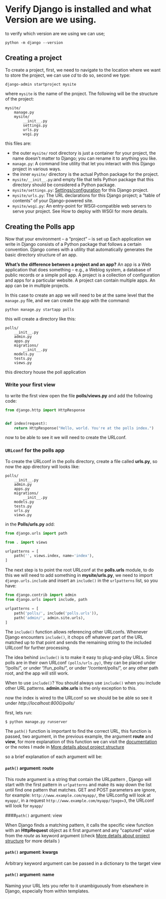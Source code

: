 # Verify Django is installed and what Version are we using.

to verify which version are we using we can use;

```
python -m django --version
```

## Creating a project  

To create a project, first, we need to navigate to the location where we want to store the project, we can use *cd* to do so, second we type:

```
django-admin startproject mysite
```

where `mysite` is the name of the project.
The following will be the structure of the project:

```
mysite/
	manage.py
	mysite/	
		__init__.py
		settings.py
		urls.py
		wsgi.py
```

this files are:

* the outer `mysite/` root directory is just a container for your project, the name doesn't matter to Django; you can rename it to anything you like.  
* `manage.py`: A command line utility that let you interact with this Django project in various ways.  
* the inner `mysite/` directory is the actual Python package for the project.  
* `mysite/__init__.py`:and empty file that tells Python package that this directory should  be considered a Python package.  
* `mysite/settings.py`: [Settings/configuration](https://docs.djangoproject.com/en/2.2/topics/settings/) for this Django project.   
* `mysite/urls.py`: The URL declarations for this Django project; a “table of contents” of your Django-powered site.  
* `mysite/wsgi.py`: An entry-point for WSGI-compatible web servers to serve your project. See How to deploy with WSGI for more details.  


## Creating the Polls app  

Now that your environment – a “project” – is set up
Each application we write in Django consists of a Python package that follows a certain convention. Django comes with a utility that automatically generates the basic directory structure of an app. 

**What’s the difference between a project and an app?** An app is a Web application that does something – e.g., a Weblog system, a database of public records or a simple poll app. A project is a collection of configuration and apps for a particular website. A project can contain multiple apps. An app can be in multiple projects.

In this case to create an app we will need to be at the same level that the `manage.py` file, and we can create the app with the command:

```
python manage.py startapp polls
```

this will create a directory like this:

```
polls/
    __init__.py
    admin.py
    apps.py
    migrations/
        __init__.py
    models.py
    tests.py
    views.py
```

this directory house the poll application


### Write your first view  

to write the first view open the file **polls/views.py** and add the following code:

```python
from django.http import HttpResponse


def index(request):
    return HttpResponse("Hello, world. You're at the polls index.")
```

now to be able to see it we will need to create the URLconf.

### `URLconf` for the polls app

To create the URLconf in the polls directory, create a file called **urls.py**, so now the app directory will looks like:

```
polls/
    __init__.py
    admin.py
    apps.py
    migrations/
        __init__.py
    models.py
    tests.py
    urls.py
    views.py
```

in the **Polls/urls.py** add:

```python
from django.urls import path

from . import views

urlpatterns = [
    path('', views.index, name='index'),
]
```

The next step is to point the root URLconf at the **polls.urls** module, to do this we will need to add something in **mysite/urls.py**, we need to import `django.urls.include` and insert an `include()` in the `urlpatterns` list, so you have:

```python
from django.contrib import admin
from django.urls import include, path

urlpatterns = [
    path('polls/', include('polls.urls')),
    path('admin/', admin.site.urls),
]
```

The `include()` function allows referencing other URLconfs. Whenever Django encounters `include()`, it chops off whatever part of the URL matched up to that point and sends the remaining string to the included URLconf for further processing.

The idea behind `include()` is to make it easy to plug-and-play URLs. Since polls are in their own URLconf `(polls/urls.py)`, they can be placed under “/polls/”, or under “/fun_polls/”, or under “/content/polls/”, or any other path root, and the app will still work.

When to use `include()`? You should always use `include()` when you include other URL patterns. **admin.site.urls** is the only exception to this.

now the index is wired to the URLconf so we should be be able so see it  under *http://localhost:8000/polls/*

first, lets run:

```
$ python manage.py runserver
```

The `path()` function is important to find the correct URL, this function is passed, two argument, in the previous example, the argument **route** and 
**view**, for more explanation of this function we can visit the [documentation](https://docs.djangoproject.com/en/2.2/ref/urls/#django.urls.path) or the notes I made in [More details about project structure](/More%20details%20about%20project%20structure/)

so a brief explanation of each argument will be:

#### `path()` argument: route  

This route argument is a string that contain the URLpattern , Django will start with the first pattern in `urlpatterns` and make its way down the list until find one pattern that matches.
GET and POST parameters are ignore, for example:
`http://www.example.com/myapp/`, the URLconfig will look at `myapp/`, in a request `http://www.example.com/myapp/?page=3`, the URLconf will look for `myapp/`

####`path()` argument: view  

When Django finds a matching pattern, it calls the specific view function with an **HttpRequest** object as it first argument and any "captured" value from the *route* as keyword argument (check [More details about project structure](/Django/More%20details%20about%20project%20structure/) for more details )

#### `path()` argument: kwargs

Arbitrary keyword argument can be passed in a dictionary to the target view

#### `path()` argument: name
Naming your URL lets you refer to it unambiguously from elsewhere in Django, especially from within templates.























